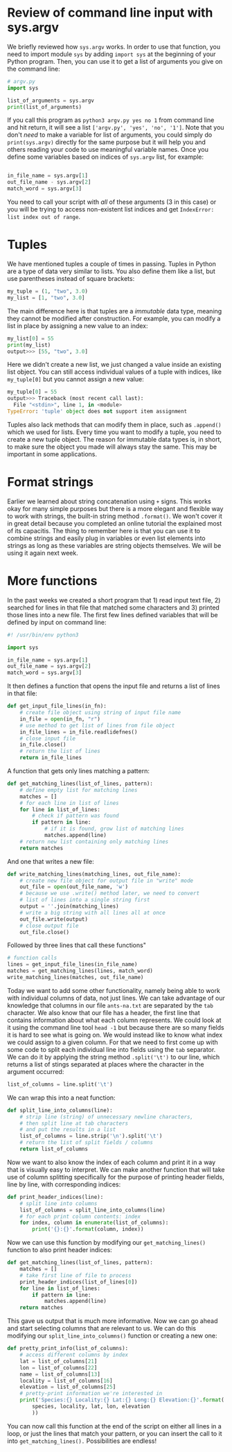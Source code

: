 # Review of command line input with sys.argv
We briefly reviewed how `sys.argv` works. In order to use that function, you need to import module `sys` by adding `import sys` at the beginning of your Python program. Then, you can use it to get a list of arguments you give on the command line:
```python
# argv.py
import sys

list_of_arguments = sys.argv
print(list_of_arguments)
```
If you call this program as `python3 argv.py yes no 1` from command line and hit return, it will see a list `['argv.py', 'yes', 'no', '1']`. Note that you don't *need* to make a variable for list of arguments, you could simply do `print(sys.argv)` directly for the same purpose but it will help you and others reading your code to use meaningful variable names.
Once you define some variables based on indices of `sys.argv` list, for example:
```python

in_file_name = sys.argv[1]
out_file_name - sys.argv[2]
match_word = sys.argv[3]
```
You need to call your script with *all* of these arguments (3 in this case) or you will be trying to access non-existent list indices and get `IndexError: list index out of range`.
# Tuples
We have mentioned tuples a couple of times in passing. Tuples in Python are a type of data very similar to lists. You also define them like a list, but use parentheses instead of square brackets:
```python
my_tuple = (1, "two", 3.0)
my_list = [1, "two", 3.0]
```
The main difference here is that tuples are a *immutable* data type, meaning they cannot be modified after construction. For example, you can modify a list in place by assigning a new value to an index:
```python
my_list[0] = 55
print(my_list)
output>>> [55, "two", 3.0]
```
Here we didn't create a new list, we just changed a value inside an existing list object. You can still access individual values of a tuple with indices, like `my_tuple[0]` but you cannot assign a new value:
```python
my_tuple[0] = 55
output>>> Traceback (most recent call last):
  File "<stdin>", line 1, in <module>
TypeError: 'tuple' object does not support item assignment
```
Tuples also lack methods that can modify them in place, such as `.append()` which we used for lists. Every time you want to modify a tuple, you need to create a new tuple object. The reason for immutable data types is, in short, to make sure the object you made will always stay the same. This may be important in some applications.
# Format strings
Earlier we learned about string concatenation using `+` signs. This works okay for many simple purposes but there is a more elegant and flexible way to work with strings, the built-in string method `.format()`. We won't cover it in great detail because you completed an online tutorial the explained most of its capacitis. The thing to remember here is that you can use it to combine strings and easily plug in variables or even list elements into strings as long as these variables are string objects themselves. We will be using it again next week.
# More functions
In the past weeks we created a short program that 1) read input text file, 2) searched for lines in that file that matched some characters and 3) printed those lines into a new file. The first few lines defined variables that will be defined by input on command line:
```python
#! /usr/bin/env python3

import sys

in_file_name = sys.argv[1]
out_file_name = sys.argv[2]
match_word = sys.argv[3]

```
It then defines a function that opens the input file and returns a list of lines in that file:
```python
def get_input_file_lines(in_fn):
	# create file object using string of input file name 
	in_file = open(in_fn, "r")
	# use method to get list of lines from file object
	in_file_lines = in_file.readlidefnes()
	# close input file
	in_file.close()
	# return the list of lines
	return in_file_lines
```
A function that gets only lines matching a pattern:
```python
def get_matching_lines(list_of_lines, pattern):
	# define empty list for matching lines
	matches = []
	# for each line in list of lines
	for line in list_of_lines:
		# check if pattern was found
		if pattern in line:
			# if it is found, grow list of matching lines
			matches.append(line)
	# return new list containing only matching lines 
	return matches
```
And one that writes a new file:
```python
def write_matching_lines(matching_lines, out_file_name):
	# create new file object for output file in "write" mode
	out_file = open(out_file_name, 'w')
	# because we use .write() method later, we need to convert
	# list of lines into a single string first 
	output = ''.join(matching_lines)
	# write a big string with all lines all at once
	out_file.write(output)
	# close output file
	out_file.close()
```
Followed by three lines that call these functions"
```python
# function calls
lines = get_input_file_lines(in_file_name)
matches = get_matching_lines(lines, match_word)
write_matching_lines(matches, out_file_name)
```
Today we want to add some other functionality, namely being able to work with individual columns of data, not just lines. We can take advantage of our knowledge that columns in our file `ants-na.txt` are separated by the `tab` character. We also know that our file has a header, the first line that contains information about what each column represents. We could look at it using the command line tool `head -1` but because there are so many fields it is hard to see what is going on. We would instead like to know what index we could assign to a given column. For that we need to first come up with some code to split each individual line into fields using the `tab` separator. We can do it by applying the string method `.split('\t')` to our line, which returns a list of stings separated at places where the character in the argument occurred:
```python
list_of_columns = line.split('\t')
```
We can wrap this into a neat function:
```python
def split_line_into_columns(line):
	# strip line (string) of unnecessary newline characters,
	# then split line at tab characters
	# and put the results in a list
	list_of_columns = line.strip('\n').split('\t')
	# return the list of split fields / columns
	return list_of_columns
```
Now we want to also know the index of each column and print it in a way that is visually easy to interpret. We can make another function that will take use of column splitting specifically for the purpose of printing header fields, line by line, with corresponding indices:
```python
def print_header_indices(line):
	# split line into columns
	list_of_columns = split_line_into_columns(line)
	# for each print column contents: index
	for index, column in enumerate(list_of_columns):
		print('{}:{}'.format(column, index))
```
Now we can use this function by modifying our `get_matching_lines()` function to also print header indices:
```python
def get_matching_lines(list_of_lines, pattern):
	matches = []
	# take first line of file to process
	print_header_indices(list_of_lines[0])
	for line in list_of_lines:
		if pattern in line:
			matches.append(line)
	return matches
```
This gave us output that is much more informative. Now we can go ahead and start selecting columns that are relevant to us. We can do this modifying our `split_line_into_columns()` function or creating a new one:
```python
def pretty_print_info(list_of_columns):
	# access different columns by index
	lat = list_of_columns[21]
	lon = list_of_columns[22]
	name = list_of_columns[13]
	locality = list_of_columns[16]
	elevation = list_of_columns[25]
	# pretty-print information we're interested in 
	print('Species:{} Locality:{} Lat:{} Long:{} Elevation:{}'.format(
		species, locality, lat, lon, elevation
		))
```
You can now call this function at the end of the script on either all lines in a loop, or just the lines that match your pattern, or you can insert the call to it into `get_matching_lines().` Possibilities are endless!
